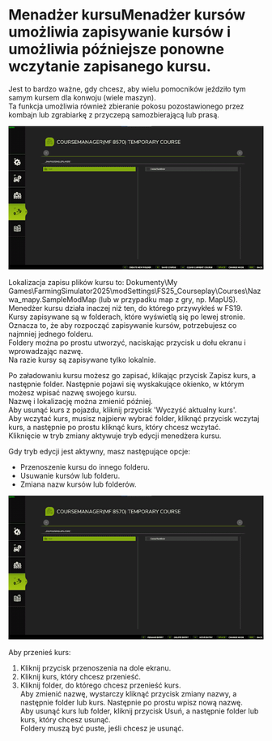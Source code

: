 # Menadżer kursuMenadżer kursów umożliwia zapisywanie kursów i umożliwia późniejsze ponowne wczytanie zapisanego kursu.  
Jest to bardzo ważne, gdy chcesz, aby wielu pomocników jeździło tym samym kursem dla konwoju (wiele maszyn).  
Ta funkcja umożliwia również zbieranie pokosu pozostawionego przez kombajn lub zgrabiarkę z przyczepą samozbierającą lub prasą.  


![Image](../assets/images/managerbasehelp_0_0_765_430.png)

Lokalizacja zapisu plików kursu to: Dokumenty\My Games\FarmingSimulator2025\modSettings\FS25_Courseplay\Courses\Nazwa_mapy.SampleModMap (lub w przypadku map z gry, np. MapUS).  
Menedżer kursu działa inaczej niż ten, do którego przywykłeś w FS19.  
Kursy zapisywane są w folderach, które wyświetlą się po lewej stronie. Oznacza to, że aby rozpocząć zapisywanie kursów, potrzebujesz co najmniej jednego folderu.  
Foldery można po prostu utworzyć, naciskając przycisk u dołu ekranu i wprowadzając nazwę.  
Na razie kursy są zapisywane tylko lokalnie.  
  
Po załadowaniu kursu możesz go zapisać, klikając przycisk Zapisz kurs, a następnie folder. Następnie pojawi się wyskakujące okienko, w którym możesz wpisać nazwę swojego kursu.  
Nazwę i lokalizację można zmienić później.  
Aby usunąć kurs z pojazdu, kliknij przycisk 'Wyczyść aktualny kurs'.  
Aby wczytać kurs, musisz najpierw wybrać folder, kliknąć przycisk wczytaj kurs, a następnie po prostu kliknąć kurs, który chcesz wczytać.  
Kliknięcie w tryb zmiany aktywuje tryb edycji menedżera kursu.  


  
Gdy tryb edycji jest aktywny, masz następujące opcje:  
- Przenoszenie kursu do innego folderu.  
- Usuwanie kursów lub folderu.  
- Zmiana nazw kursów lub folderów.  


![Image](../assets/images/manageredithelp_0_0_765_430.png)

  
Aby przenieś kurs:  
   1) Kliknij przycisk przenoszenia na dole ekranu.  
   2) Kliknij kurs, który chcesz przenieść.  
   3) Kliknij folder, do którego chcesz przenieść kurs.  
Aby zmienić nazwę, wystarczy kliknąć przycisk zmiany nazwy, a następnie folder lub kurs. Następnie po prostu wpisz nową nazwę.  
Aby usunąć kurs lub folder, kliknij przycisk Usuń, a następnie folder lub kurs, który chcesz usunąć.  
Foldery muszą być puste, jeśli chcesz je usunąć.  


